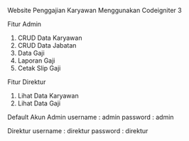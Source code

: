 Website Penggajian Karyawan Menggunakan Codeigniter 3

Fitur Admin

1. CRUD Data Karyawan
2. CRUD Data Jabatan
3. Data Gaji
4. Laporan Gaji
5. Cetak Slip Gaji

Fitur Direktur

1. Lihat Data Karyawan
2. Lihat Data Gaji

Default Akun
Admin
username : admin
password : admin

Direktur
username : direktur
password : direktur
